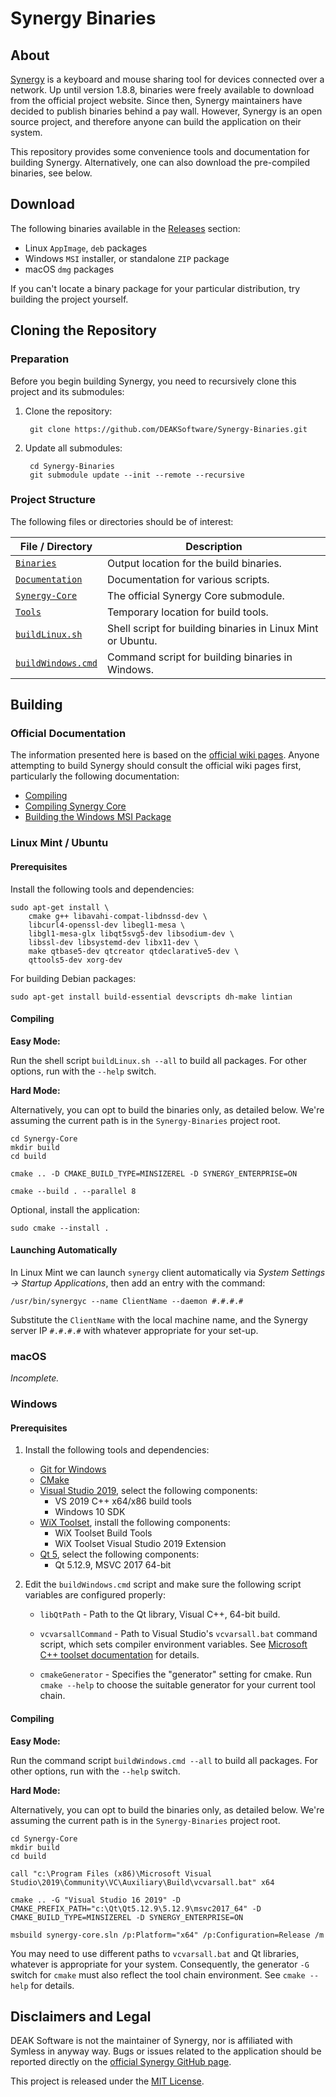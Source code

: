 # Synergy Binaries

## About

[Synergy](https://github.com/symless/synergy-core) is a keyboard and mouse sharing tool for devices connected over a network. Up until version 1.8.8, binaries were freely available to download from the official project website. Since then, Synergy maintainers have decided to publish binaries behind a pay wall. However, Synergy is an open source project, and therefore anyone can build the application on their system.

This repository provides some convenience tools and documentation for building Synergy. Alternatively, one can also download the pre-compiled binaries, see below.

## Download

The following binaries available in the [Releases](https://github.com/DEAKSoftware/Synergy-Binaries/releases) section:

* Linux `AppImage`, `deb` packages
* Windows `MSI` installer, or standalone `ZIP` package
* macOS `dmg` packages

If you can't locate a binary package for your particular distribution, try building the project yourself.


## Cloning the Repository

### Preparation

Before you begin building Synergy, you need to recursively clone this project and its submodules:

1. Clone the repository:

		git clone https://github.com/DEAKSoftware/Synergy-Binaries.git

2. Update all submodules:

		cd Synergy-Binaries
		git submodule update --init --remote --recursive

### Project Structure

The following files or directories should be of interest:

File / Directory                                            | Description
---                                                         | ---
[`Binaries`](./Binaries)                                    | Output location for the build binaries.
[`Documentation`](./Documentation)                          | Documentation for various scripts.
[`Synergy-Core`](https://github.com/symless/synergy-core/)  | The official Synergy Core submodule.
[`Tools`](./Tools)                                          | Temporary location for build tools.
[`buildLinux.sh`](./buildLinux.sh)                          | Shell script for building binaries in Linux Mint or Ubuntu.
[`buildWindows.cmd`](./buildWindows.cmd)                    | Command script for building binaries in Windows.

<!-- [`buildMacOS.sh`](./buildMacOS.sh)                          | Shell script for building binaries in macOS. -->


## Building

### Official Documentation

The information presented here is based on the [official wiki pages](https://github.com/symless/synergy-core/wiki). Anyone attempting to build Synergy should consult the official wiki pages first, particularly the following documentation:

* [Compiling](https://github.com/symless/synergy-core/wiki/Compiling)
* [Compiling Synergy Core](https://github.com/symless/synergy-core/wiki/Compiling-Synergy-Core)
* [Building the Windows MSI Package](https://github.com/symless/synergy-core/wiki/Building-the-Windows-MSI-Package)


### Linux Mint / Ubuntu

#### Prerequisites

Install the following tools and dependencies:

	sudo apt-get install \
		cmake g++ libavahi-compat-libdnssd-dev \
		libcurl4-openssl-dev libegl1-mesa \
		libgl1-mesa-glx libqt5svg5-dev libsodium-dev \
		libssl-dev libsystemd-dev libx11-dev \
		make qtbase5-dev qtcreator qtdeclarative5-dev \
		qttools5-dev xorg-dev

For building Debian packages:

	sudo apt-get install build-essential devscripts dh-make lintian

#### Compiling

**Easy Mode:**

Run the shell script `buildLinux.sh --all` to build all packages. For other options, run with the `--help` switch.

**Hard Mode:**

Alternatively, you can opt to build the binaries only, as detailed below. We're assuming the current path is in the `Synergy-Binaries` project root.

	cd Synergy-Core
	mkdir build
	cd build

	cmake .. -D CMAKE_BUILD_TYPE=MINSIZEREL -D SYNERGY_ENTERPRISE=ON

	cmake --build . --parallel 8

Optional, install the application:

	sudo cmake --install .

#### Launching Automatically

In Linux Mint we can launch `synergy` client automatically via _System Settings &rarr; Startup Applications_, then add an entry with the command:

	/usr/bin/synergyc --name ClientName --daemon #.#.#.#

Substitute the `ClientName` with the local machine name, and the Synergy server IP `#.#.#.#` with whatever appropriate for your set-up.


### macOS

_Incomplete._


### Windows

#### Prerequisites

1. Install the following tools and dependencies:

	* [Git for Windows](https://gitforwindows.org/)
	* [CMake](https://cmake.org/)
	* [Visual Studio 2019](https://visualstudio.microsoft.com/downloads/), select the following components:
		* VS 2019 C++ x64/x86 build tools
		* Windows 10 SDK
	* [WiX Toolset](https://wixtoolset.org/releases/), install the following components:
		* WiX Toolset Build Tools
		* WiX Toolset Visual Studio 2019 Extension
	* [Qt 5](https://www.qt.io/download), select the following components:
		* Qt 5.12.9, MSVC 2017 64-bit

2. Edit the `buildWindows.cmd` script and make sure the following script variables are configured properly:

	* `libQtPath` - Path to the Qt library, Visual C++, 64-bit build.

	* `vcvarsallCommand` - Path to Visual Studio's `vcvarsall.bat` command script, which sets compiler environment variables. See [Microsoft C++ toolset documentation](https://docs.microsoft.com/en-us/cpp/build/building-on-the-command-line?view=vs-2019) for details.

	* `cmakeGenerator` - Specifies the "generator" setting for cmake. Run `cmake --help` to choose the suitable generator for your current tool chain.

#### Compiling

**Easy Mode:**

Run the command script `buildWindows.cmd --all` to build all packages. For other options, run with the `--help` switch.

**Hard Mode:**

Alternatively, you can opt to build the binaries only, as detailed below. We're assuming the current path is in the `Synergy-Binaries` project root.

	cd Synergy-Core
	mkdir build
	cd build

	call "c:\Program Files (x86)\Microsoft Visual Studio\2019\Community\VC\Auxiliary\Build\vcvarsall.bat" x64

	cmake .. -G "Visual Studio 16 2019" -D CMAKE_PREFIX_PATH="c:\Qt\Qt5.12.9\5.12.9\msvc2017_64" -D CMAKE_BUILD_TYPE=MINSIZEREL -D SYNERGY_ENTERPRISE=ON

	msbuild synergy-core.sln /p:Platform="x64" /p:Configuration=Release /m

You may need to use different paths to `vcvarsall.bat` and Qt libraries, whatever is appropriate for your system. Consequently, the generator `-G` switch for `cmake` must also reflect the tool chain environment. See `cmake --help` for details.

## Disclaimers and Legal

DEAK Software is not the maintainer of Synergy, nor is affiliated with Symless in anyway way. Bugs or issues related to the application should be reported directly on the [official Synergy GitHub page](https://github.com/symless/synergy-core).

This project is released under the [MIT License](./license.md).

